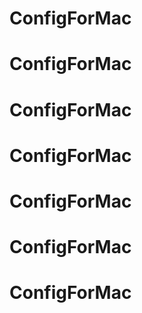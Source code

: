 # ConfigForMac
# ConfigForMac
# ConfigForMac
# ConfigForMac
# ConfigForMac
# ConfigForMac
# ConfigForMac
